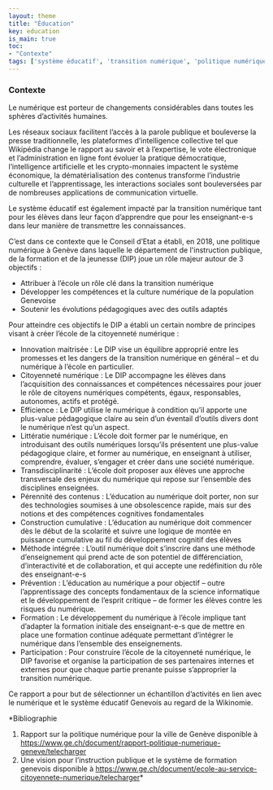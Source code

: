 ```yaml
---
layout: theme
title: "Éducation"
key: education
is_main: true
toc:
- "Contexte"
tags: ['système éducatif', 'transition numérique', 'politique numérique', 'citoyenneté numérique', 'école']
---
```


### Contexte

Le numérique est porteur de changements considérables dans toutes les sphères d’activités humaines.

Les réseaux sociaux facilitent l’accès à la parole publique et bouleverse la presse traditionnelle, les plateformes d’intelligence collective tel que Wikipédia change le rapport au savoir et à l’expertise, le vote électronique et l’administration en ligne font évoluer la pratique démocratique, l’intelligence artificielle et les crypto-monnaies impactent le système économique, la dématérialisation des contenus transforme l’industrie culturelle et l’apprentissage, les interactions sociales sont bouleversées par de nombreuses applications de communication virtuelle.

Le système éducatif est également impacté par la transition numérique tant pour les élèves dans leur façon d’apprendre que pour les enseignant-e-s dans leur manière de transmettre les connaissances.

C’est dans ce contexte que le Conseil d’Etat a établi, en 2018, une politique numérique à Genève dans laquelle le département de l'instruction publique, de la formation et de la jeunesse (DIP) joue un rôle majeur autour de 3 objectifs :

-	Attribuer à l’école un rôle clé dans la transition numérique
-	Développer les compétences et la culture numérique de la population Genevoise
-	Soutenir les évolutions pédagogiques avec des outils adaptés

Pour atteindre ces objectifs le DIP a établi un certain nombre de principes visant à créer l’école de la citoyenneté numérique :

-	Innovation maitrisée : Le DIP vise un équilibre approprié entre les promesses et les dangers de la transition numérique en général – et du numérique à l’école en particulier.
-	Citoyenneté numérique : Le DIP accompagne les élèves dans l’acquisition des connaissances et compétences nécessaires pour jouer le rôle de citoyens numériques compétents, égaux, responsables, autonomes, actifs et protégé.
-	Efficience : Le DIP utilise le numérique à condition qu’il apporte une plus-value pédagogique claire au sein d’un éventail d’outils divers dont le numérique n’est qu’un aspect.
-	Littératie numérique : L’école doit former par le numérique, en introduisant des outils numériques lorsqu’ils présentent une plus-value pédagogique claire, et former au numérique, en enseignant à utiliser, comprendre, évaluer, s’engager et créer dans une société numérique.
-	Transdisciplinarité : L’école doit proposer aux élèves une approche transversale des enjeux du numérique qui repose sur l’ensemble des disciplines enseignées.
-	Pérennité des contenus : L’éducation au numérique doit porter, non sur des technologies soumises à une obsolescence rapide, mais sur des notions et des compétences cognitives fondamentales
-	Construction cumulative : L’éducation au numérique doit commencer dès le début de la scolarité et suivre une logique de montée en puissance cumulative au fil du développement cognitif des élèves
-	Méthode intégrée : L’outil numérique doit s’inscrire dans une méthode d’enseignement qui prend acte de son potentiel de différenciation, d’interactivité et de collaboration, et qui accepte une redéfinition du rôle des enseignant-e-s
-	Prévention : L’éducation au numérique a pour objectif – outre l’apprentissage des concepts fondamentaux de la science informatique et le développement de l’esprit critique – de former les élèves contre les risques du numérique.
-	Formation : Le développement du numérique à l’école implique tant d’adapter la formation initiale des enseignant-e-s que de mettre en place une formation continue adéquate permettant d’intégrer le numérique dans l’ensemble des enseignements.
-	Participation : Pour construire l’école de la citoyenneté numérique, le DIP favorise et organise la participation de ses partenaires internes et externes pour que chaque partie prenante puisse s’approprier la transition numérique.

Ce rapport a pour but de sélectionner un échantillon d’activités en lien avec le numérique et le système éducatif Genevois au regard de la Wikinomie. 

*Bibliographie
1. Rapport sur la politique numérique pour la ville de Genève disponible à https://www.ge.ch/document/rapport-politique-numerique-geneve/telecharger
2. Une vision pour l’instruction publique et le système de formation genevois disponible à https://www.ge.ch/document/ecole-au-service-citoyennete-numerique/telecharger*

